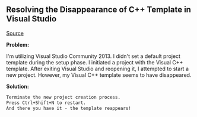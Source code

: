 ## Resolving the Disappearance of C++ Template in Visual Studio

[Source](https://learn.microsoft.com/en-us/answers/questions/295487/how-to-solve-missing-templates-in-visual-studio-en)

**Problem:**

I'm utilizing Visual Studio Community 2013. I didn't set a default project template during the setup phase. I initiated a project with the Visual C++ template. After exiting Visual Studio and reopening it, I attempted to start a new project. However, my Visual C++ template seems to have disappeared.

**Solution:**

```markdown
Terminate the new project creation process.
Press Ctrl+Shift+N to restart.
And there you have it - the template reappears!
```

<br>
